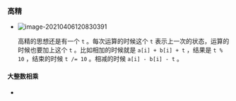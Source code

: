 ### 高精

+ ![image-20210406120830391](https://cdn.jsdelivr.net/gh/smallzhong/new-picgo-pic-bed@master/image-20210406120830391.png)

  高精的思想还是有一个 `t` 。每次运算的时候这个 `t` 表示上一次的状态，运算的时候也要加上这个 `t` 。比如相加的时候就是 `a[i] + b[i] + t` ，结果是 `t % 10` ，结束的时候 `t /= 10` 。相减的时候 `a[i] - b[i] - t` 。 

#### 大整数相乘

+ 